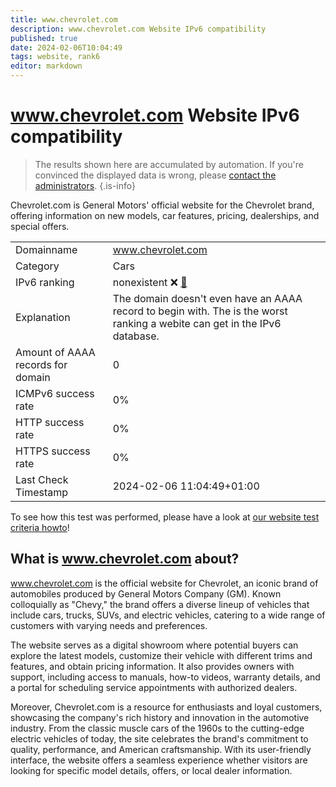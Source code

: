 ```yaml
---
title: www.chevrolet.com
description: www.chevrolet.com Website IPv6 compatibility
published: true
date: 2024-02-06T10:04:49
tags: website, rank6
editor: markdown
---
```


# www.chevrolet.com Website IPv6 compatibility

> The results shown here are accumulated by automation. If you're convinced the displayed data is wrong, please [contact the administrators](/howto/chat). 
{.is-info}

Chevrolet.com is General Motors' official website for the Chevrolet brand, offering information on new models, car features, pricing, dealerships, and special offers.


|   |   |
| - | - |
| Domainname | www.chevrolet.com
| Category | Cars |
| IPv6 ranking | nonexistent :x: [🔗](/howto/ranking) |
| Explanation | The domain doesn't even have an AAAA record to begin with. The is the worst ranking a webite can get in the IPv6 database. |
| Amount of AAAA records for domain | 0 |
| ICMPv6 success rate | 0%|
| HTTP success rate | 0% |
| HTTPS success rate | 0% |
| Last Check Timestamp | 2024-02-06 11:04:49+01:00 |

To see how this test was performed, please have a look at [our website test criteria howto](/howto/testcriteria/website)!


## What is www.chevrolet.com about?
www.chevrolet.com is the official website for Chevrolet, an iconic brand of automobiles produced by General Motors Company (GM). Known colloquially as "Chevy," the brand offers a diverse lineup of vehicles that include cars, trucks, SUVs, and electric vehicles, catering to a wide range of customers with varying needs and preferences.

The website serves as a digital showroom where potential buyers can explore the latest models, customize their vehicle with different trims and features, and obtain pricing information. It also provides owners with support, including access to manuals, how-to videos, warranty details, and a portal for scheduling service appointments with authorized dealers.

Moreover, Chevrolet.com is a resource for enthusiasts and loyal customers, showcasing the company's rich history and innovation in the automotive industry. From the classic muscle cars of the 1960s to the cutting-edge electric vehicles of today, the site celebrates the brand's commitment to quality, performance, and American craftsmanship. With its user-friendly interface, the website offers a seamless experience whether visitors are looking for specific model details, offers, or local dealer information.


